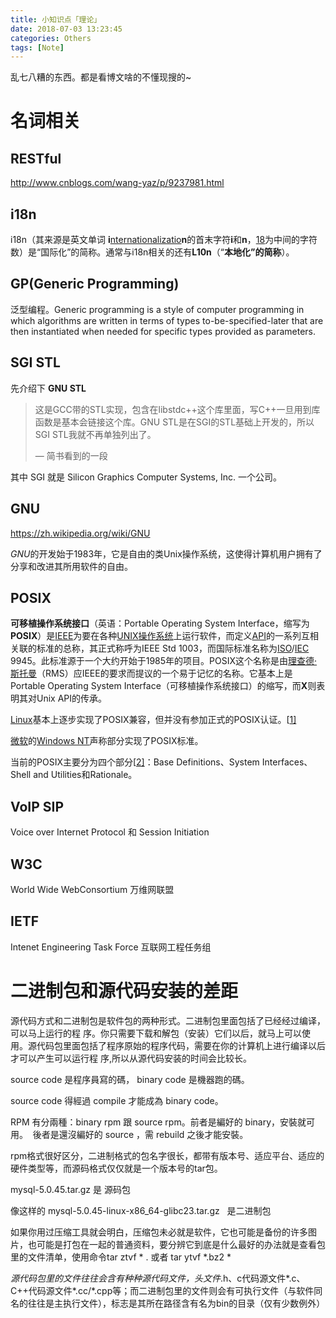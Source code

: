 ```yaml
---
title: 小知识点「理论」
date: 2018-07-03 13:23:45
categories: Others
tags: [Note]
---
```


乱七八糟的东西。都是看博文啥的不懂现搜的~

<!---more--->

# 名词相关

## RESTful

http://www.cnblogs.com/wang-yaz/p/9237981.html

## i18n

i18n（其来源是英文单词 **i**<u>nternationalizatio</u>**n**的首末字符**i**和**n**，<u>18</u>为中间的字符数）是“国际化”的简称。通常与i18n相关的还有**L10n**（“**本地化”的简称**）。

## GP(Generic Programming)

泛型编程。Generic programming is a style of computer programming in which algorithms are written in terms of types to-be-specified-later that are then instantiated when needed for specific types provided as parameters.

## SGI STL

先介绍下 **GNU STL**

> 这是GCC带的STL实现，包含在libstdc++这个库里面，写C++一旦用到库函数是基本会链接这个库。GNU STL是在SGI的STL基础上开发的，所以SGI STL我就不再单独列出了。
>
> — 简书看到的一段

其中 SGI 就是 Silicon Graphics Computer Systems, Inc. 一个公司。

## GNU

https://zh.wikipedia.org/wiki/GNU

*GNU*的开发始于1983年，它是自由的类Unix操作系统，这使得计算机用户拥有了分享和改进其所用软件的自由。

## POSIX

**可移植操作系统接口**（英语：Portable Operating System Interface，缩写为**POSIX**）是[IEEE](https://zh.wikipedia.org/wiki/IEEE)为要在各种[UNIX](https://zh.wikipedia.org/wiki/UNIX)[操作系统](https://zh.wikipedia.org/wiki/%E6%93%8D%E4%BD%9C%E7%B3%BB%E7%BB%9F)上运行软件，而定义[API](https://zh.wikipedia.org/wiki/API)的一系列互相关联的标准的总称，其正式称呼为IEEE Std 1003，而国际标准名称为[ISO](https://zh.wikipedia.org/wiki/ISO)/[IEC](https://zh.wikipedia.org/wiki/IEC) 9945。此标准源于一个大约开始于1985年的项目。POSIX这个名称是由[理查德·斯托曼](https://zh.wikipedia.org/wiki/%E7%90%86%E6%9F%A5%E5%BE%B7%C2%B7%E6%96%AF%E6%89%98%E6%9B%BC)（RMS）应IEEE的要求而提议的一个易于记忆的名称。它基本上是Portable Operating System Interface（可移植操作系统接口）的缩写，而**X**则表明其对Unix API的传承。

[Linux](https://zh.wikipedia.org/wiki/Linux)基本上逐步实现了POSIX兼容，但并没有参加正式的POSIX认证。[[1\]](https://zh.wikipedia.org/wiki/%E5%8F%AF%E7%A7%BB%E6%A4%8D%E6%93%8D%E4%BD%9C%E7%B3%BB%E7%BB%9F%E6%8E%A5%E5%8F%A3#cite_note-1)

[微软](https://zh.wikipedia.org/wiki/%E5%BE%AE%E8%BD%AF)的[Windows NT](https://zh.wikipedia.org/wiki/Windows_NT)声称部分实现了POSIX标准。

当前的POSIX主要分为四个部分[[2\]](https://zh.wikipedia.org/wiki/%E5%8F%AF%E7%A7%BB%E6%A4%8D%E6%93%8D%E4%BD%9C%E7%B3%BB%E7%BB%9F%E6%8E%A5%E5%8F%A3#cite_note-2)：Base Definitions、System Interfaces、Shell and Utilities和Rationale。

## VoIP  SIP

Voice over Internet Protocol 和 Session Initiation

## W3C

World Wide WebConsortium 万维网联盟

## IETF

Intenet Engineering Task Force 互联网工程任务组

# 二进制包和源代码安装的差距

源代码方式和二进制包是软件包的两种形式。二进制包里面包括了已经经过编译，可以马上运行的程 序。你只需要下载和解包（安装）它们以后，就马上可以使用。源代码包里面包括了程序原始的程序代码，需要在你的计算机上进行编译以后才可以产生可以运行程 序,所以从源代码安装的时间会比较长。  

source code 是程序員寫的碼， binary code 是機器跑的碼。

source code 得經過 compile 才能成為 binary code。

RPM 有分兩種：binary rpm 跟 source rpm。前者是編好的 binary，安裝就可用。  後者是還沒編好的 source ，需 rebuild 之後才能安裝。  

rpm格式很好区分，二进制格式的包名字很长，都带有版本号、适应平台、适应的硬件类型等，而源码格式仅仅就是一个版本号的tar包。 

mysql-5.0.45.tar.gz 是 源码包    

像这样的 mysql-5.0.45-linux-x86_64-glibc23.tar.gz   是二进制包  

如果你用过压缩工具就会明白，压缩包未必就是软件，它也可能是备份的许多图片，也可能是打包在一起的普通资料，要分辨它到底是什么最好的办法就是查看包里的文件清单，使用命令tar ztvf  * . 或者  tar ytvf  *.bz2   *

*源代码包里的文件往往会含有种种源代码文件，头文件*.h、c代码源文件*.c、C++代码源文件*.cc/*.cpp等；而二进制包里的文件则会有可执行文件（与软件同名的往往是主执行文件），标志是其所在路径含有名为bin的目录（仅有少数例外）

